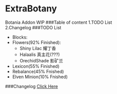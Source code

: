 # ExtraBotany
Botania Addon WIP
###Table of content
1.TODO List<br>
2.Changelog
###TODO List
 * Blocks:
  * Flowers(92% Finished):
    * Shiny Lilac 耀丁香
	* Halaalis 真主花(???)
	* OrechidShade 影矿兰
 * Lexicon(55% Finished)
 * Rebalance(45% Fnished)
 * Elven Minion(10% Fnished)
   
###Changelog
[Click Here](https://github.com/ExtraMeteorP/ExtraBotany/blob/master/changelog.md) 